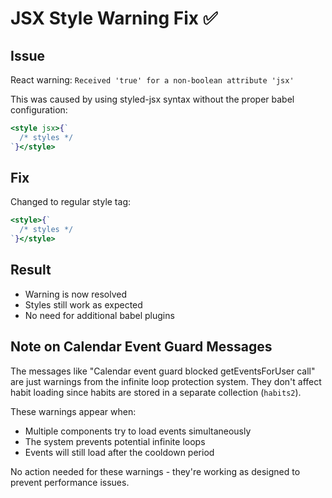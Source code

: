 # JSX Style Warning Fix ✅

## Issue
React warning: `Received 'true' for a non-boolean attribute 'jsx'`

This was caused by using styled-jsx syntax without the proper babel configuration:
```jsx
<style jsx>{`
  /* styles */
`}</style>
```

## Fix
Changed to regular style tag:
```jsx
<style>{`
  /* styles */
`}</style>
```

## Result
- Warning is now resolved
- Styles still work as expected
- No need for additional babel plugins

## Note on Calendar Event Guard Messages
The messages like "Calendar event guard blocked getEventsForUser call" are just warnings from the infinite loop protection system. They don't affect habit loading since habits are stored in a separate collection (`habits2`).

These warnings appear when:
- Multiple components try to load events simultaneously
- The system prevents potential infinite loops
- Events will still load after the cooldown period

No action needed for these warnings - they're working as designed to prevent performance issues.
